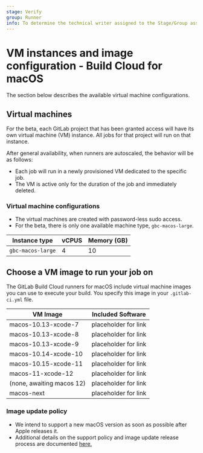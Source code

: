 ```yaml
---
stage: Verify
group: Runner
info: To determine the technical writer assigned to the Stage/Group associated with this page, see https://about.gitlab.com/handbook/engineering/ux/technical-writing/#assignments
---
```


# VM instances and image configuration - Build Cloud for macOS 

The section below describes the available virtual machine configurations.

## Virtual machines

For the beta, each GitLab project that has been granted access will have its own virtual machine (VM) instance. All jobs for that project will run on that instance.

After general availability, when runners are autoscaled, the behavior will be as follows:

- Each job will run in a newly provisioned VM dedicated to the specific job. 
- The VM is active only for the duration of the job and immediately deleted. 

### Virtual machine configurations

- The virtual machines are created with password-less sudo access.
- For the beta, there is only one available machine type, `gbc-macos-large`.

| Instance type | vCPUS | Memory (GB) |
| --------- | --- | ------- |
|  `gbc-macos-large` | 4 | 10 |


## Choose a VM image to run your job on

The GitLab Build Cloud runners for macOS include virtual machine images you can use to execute your build. You specify this image in your `.gitlab-ci.yml` file.

| VM Image                     | Included Software               |
|---------------------------|-----------------------|
| macos-10.13-xcode-7       | placeholder for link  |
| macos-10.13-xcode-8       | placeholder for link  |
| macos-10.13-xcode-9       | placeholder for link  |
| macos-10.14-xcode-10      | placeholder for link  |
| macos-10.15-xcode-11      | placeholder for link  |
| macos-11-xcode-12         | placeholder for link  |
| (none, awaiting macos 12) | placeholder for link  |
| macos-next                | placeholder for link  |

### Image update policy

- We intend to support a new macOS version as soon as possible after Apple releases it.
- Additional details on the support policy and image update release process are documented [here.](https://gitlab.com/gitlab-org/ci-cd/shared-runners/images/macstadium/orka/-/blob/55bf59c8fa88712960afff2bf6ecc5daa879a8f5/docs/overview.md#os-images) 
